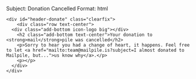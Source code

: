 Subject: Donation Cancelled
Format: html

	<div id="header-donate" class="clearfix">
		<div class="row text-center">
      <div class="add-bottom icon-logo big"></div>
	    <h2 class="add-bottom text-center">Your donation to <strong>mail</strong>pile was cancelled</h2>
	    <p>Sorry to hear you had a change of heart, it happens. Feel free to let <a href="mailto:team@mailpile.is?subject=I almost donated to Mailpile, but...">us know why</a>.</p>
	    <p></p>
	  </div>
	</div>
